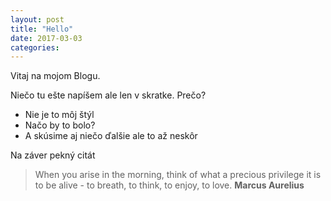 ```yaml
---
layout: post
title: "Hello"
date: 2017-03-03
categories:
---
```


Vitaj na mojom Blogu.
<!--more-->

Niečo tu ešte napíšem ale len v skratke.
Prečo?
* Nie je to môj štýl
* Načo by to bolo?
* A skúsime aj niečo ďalšie ale to až neskôr

Na záver pekný citát
 > When you arise in the morning, think of what a precious privilege it is to be alive - to breath, to think, to enjoy, to love. **Marcus Aurelius**